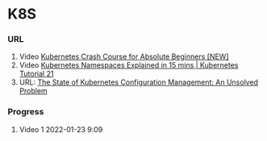 # K8S

### URL
1. Video [Kubernetes Crash Course for Absolute Beginners [NEW]](https://www.youtube.com/watch?v=s_o8dwzRlu4&t=1s)
2. Video [Kubernetes Namespaces Explained in 15 mins | Kubernetes Tutorial 21](https://www.youtube.com/watch?v=K3jNo4z5Jx8)
3. URL: [The State of Kubernetes Configuration Management: An Unsolved Problem](https://blog.argoproj.io/the-state-of-kubernetes-configuration-management-d8b06c1205)

### Progress
1. Video 1  2022-01-23 9:09

